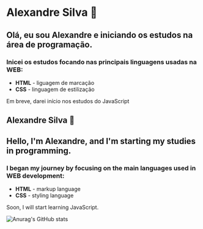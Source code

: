 # Alexandre Silva 👋

## Olá, eu sou Alexandre e iniciando os estudos na área de programação.

### Inicei os estudos focando nas principais linguagens usadas na WEB:

- **HTML** - liguagem de marcação 
- **CSS** - linguagem de estilização

Em breve, darei início nos estudos do JavaScript

## Alexandre Silva 👋

## Hello, I'm Alexandre, and I'm starting my studies in programming.

### I began my journey by focusing on the main languages used in WEB development:

- **HTML** - markup language
- **CSS** - styling language

Soon, I will start learning JavaScript.

![Anurag's GitHub stats](https://github-readme-stats.vercel.app/api?username=dev-alexandre2024&show_icons=true&theme=dark)
